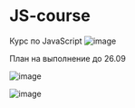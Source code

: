 # JS-course
Курс по JavaScript
![image](https://user-images.githubusercontent.com/112850035/188555611-e1f71cb5-a48f-4c5c-9312-bfb235a8aa75.png)

План на выполнение до 26.09

![image](https://user-images.githubusercontent.com/112850035/191304054-d83cc0a0-4183-4a06-8e4a-378a939d4490.png)

![image](https://user-images.githubusercontent.com/112850035/191303967-d642f374-038d-4a78-a0c8-e57be237112c.png)
